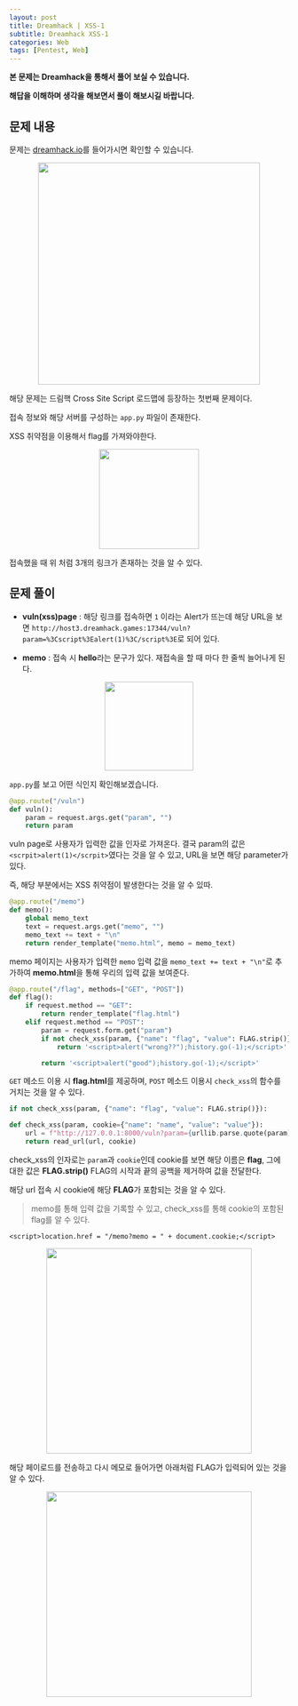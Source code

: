 ```yaml
---
layout: post
title: Dreamhack | XSS-1
subtitle: Dreamhack XSS-1 
categories: Web
tags: [Pentest, Web]
---
```


**본 문제는 Dreamhack을 통해서 풀어 보실 수 있습니다.**

**해답을 이해하며 생각을 해보면서 풀이 해보시길 바랍니다.**

## 문제 내용

문제는 <a href = "https://dreamhack.io/wargame/challenges/">dreamhack.io</a>를 들어가시면 확인할 수 있습니다.

<p align="center">
<img src ="https://user-images.githubusercontent.com/78135526/207234522-3e3cd64b-edf7-4266-ae7b-9e7746d6d79d.png" width = 400> 
</p>

해당 문제는 드림핵 Cross Site Script 로드맵에 등장하는 첫번째 문제이다.

접속 정보와 해당 서버를 구성하는 `app.py` 파일이 존재한다.

XSS 취약점을 이용해서 flag를 가져와야한다.

<p align="center">
<img src ="https://user-images.githubusercontent.com/78135526/207234918-9582ecd3-1cc7-4992-9078-b1fc94c27fa5.png" width = 180> 
</p>

접속했을 때 위 처럼 3개의 링크가 존재하는 것을 알 수 있다.

## 문제 풀이

* **vuln(xss)page** : 해당 링크를 접속하면 `1` 이라는 Alert가 뜨는데 해당 URL을 보면 `http://host3.dreamhack.games:17344/vuln?param=%3Cscript%3Ealert(1)%3C/script%3E`로 되어 있다. 

* **memo** : 접속 시 **hello**라는 문구가 있다. 재접속을 할 때 마다 한 줄씩 늘어나게 된다.

<p align="center">
<img src ="https://user-images.githubusercontent.com/78135526/207235285-1fd71c10-57c3-4872-8603-522c7d321b86.png" width = 160> 
</p>

`app.py`를 보고 어떤 식인지 확인해보겠습니다.

```python
@app.route("/vuln")
def vuln():
    param = request.args.get("param", "")
    return param
```

vuln page로 사용자가 입력한 값을 인자로 가져온다. 결국 param의 값은 `<scrpit>alert(1)</scrpit>`였다는 것을 알 수 있고, URL을 보면 해당 parameter가 있다.

즉, 해당 부분에서는 XSS 취약점이 발생한다는 것을 알 수 있따.

```python
@app.route("/memo")
def memo():
    global memo_text
    text = request.args.get("memo", "")
    memo_text += text + "\n"
    return render_template("memo.html", memo = memo_text)
```

memo 페이지는 사용자가 입력한 `memo` 입력 값을 `memo_text += text + "\n"`로 추가하여 **memo.html**을 통해 우리의 입력 값을 보여준다.

```python
@app.route("/flag", methods=["GET", "POST"])
def flag():
    if request.method == "GET":
        return render_template("flag.html")
    elif request.method == "POST":
        param = request.form.get("param")
        if not check_xss(param, {"name": "flag", "value": FLAG.strip()}):
            return '<script>alert("wrong??");history.go(-1);</script>'

        return '<script>alert("good");history.go(-1);</script>'
```

`GET` 메소드 이용 시 **flag.html**를 제공하며, `POST` 메소드 이용시 `check_xss`의 함수를 거치는 것을 알 수 있다.

```python
if not check_xss(param, {"name": "flag", "value": FLAG.strip()}):

def check_xss(param, cookie={"name": "name", "value": "value"}):
    url = f"http://127.0.0.1:8000/vuln?param={urllib.parse.quote(param)}"
    return read_url(url, cookie)
```

check_xss의 인자로는 `param`과 `cookie`인데 cookie를 보면 해당 이름은 **flag**, 그에 대한 값은 **FLAG.strip()** FLAG의 시작과 끝의 공백을 제거하여 값을 전달한다.

해당 url 접속 시 cookie에 해당 **FLAG**가 포함되는 것을 알 수 있다.

> memo를 통해 입력 값을 기록할 수 있고, check_xss를 통해 cookie의 포함된 flag를 알 수 있다.

`<script>location.href = "/memo?memo = " + document.cookie;</script>`

<p align="center">
<img src ="https://user-images.githubusercontent.com/78135526/207242306-5147e934-f55e-4f77-88b7-cd38b0722f16.png" width = 370> 
</p>

해당 페이로드를 전송하고 다시 메모로 들어가면 아래처럼 FLAG가 입력되어 있는 것을 알 수 있다.

<p align="center">
<img src ="https://user-images.githubusercontent.com/78135526/207242617-f60de0b5-4067-466c-97d1-9aee71fd3066.png" width = 370> 
</p>
